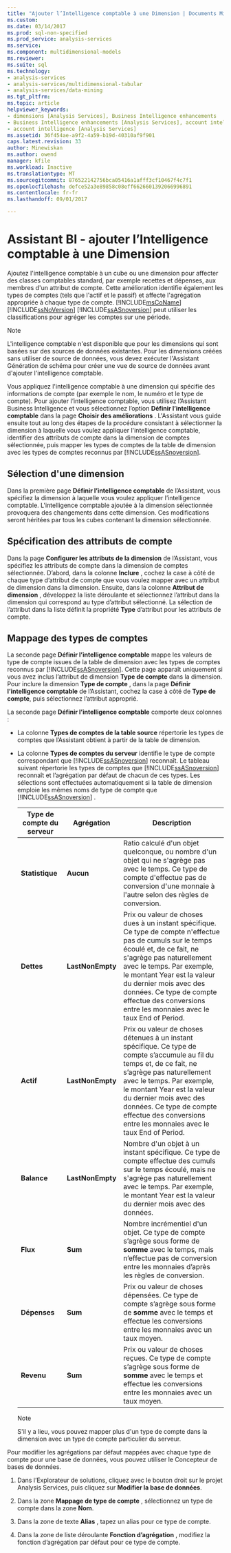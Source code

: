 ```yaml
---
title: "Ajouter l’Intelligence comptable à une Dimension | Documents Microsoft"
ms.custom: 
ms.date: 03/14/2017
ms.prod: sql-non-specified
ms.prod_service: analysis-services
ms.service: 
ms.component: multidimensional-models
ms.reviewer: 
ms.suite: sql
ms.technology:
- analysis-services
- analysis-services/multidimensional-tabular
- analysis-services/data-mining
ms.tgt_pltfrm: 
ms.topic: article
helpviewer_keywords:
- dimensions [Analysis Services], Business Intelligence enhancements
- Business Intelligence enhancements [Analysis Services], account intelligence
- account intelligence [Analysis Services]
ms.assetid: 36f454ae-a9f2-4a59-b19d-40310af9f901
caps.latest.revision: 33
author: Minewiskan
ms.author: owend
manager: kfile
ms.workload: Inactive
ms.translationtype: MT
ms.sourcegitcommit: 876522142756bca05416a1afff3cf10467f4c7f1
ms.openlocfilehash: defce52a3e89858c08eff6626601392066996891
ms.contentlocale: fr-fr
ms.lasthandoff: 09/01/2017

---
```

# <a name="bi-wizard---add-account-intelligence-to-a-dimension"></a>Assistant BI - ajouter l’Intelligence comptable à une Dimension
  Ajoutez l'intelligence comptable à un cube ou une dimension pour affecter des classes comptables standard, par exemple recettes et dépenses, aux membres d'un attribut de compte. Cette amélioration identifie également les types de comptes (tels que l'actif et le passif) et affecte l'agrégation appropriée à chaque type de compte. [!INCLUDE[msCoName](../../includes/msconame-md.md)] [!INCLUDE[ssNoVersion](../../includes/ssnoversion-md.md)] [!INCLUDE[ssASnoversion](../../includes/ssasnoversion-md.md)] peut utiliser les classifications pour agréger les comptes sur une période.  
  
> [!NOTE]  
>  L'intelligence comptable n'est disponible que pour les dimensions qui sont basées sur des sources de données existantes. Pour les dimensions créées sans utiliser de source de données, vous devez exécuter l'Assistant Génération de schéma pour créer une vue de source de données avant d'ajouter l'intelligence comptable.  
  
 Vous appliquez l'intelligence comptable à une dimension qui spécifie des informations de compte (par exemple le nom, le numéro et le type de compte). Pour ajouter l’intelligence comptable, vous utilisez l’Assistant Business Intelligence et vous sélectionnez l’option **Définir l’intelligence comptable** dans la page **Choisir des améliorations** . L'Assistant vous guide ensuite tout au long des étapes de la procédure consistant à sélectionner la dimension à laquelle vous voulez appliquer l'intelligence comptable, identifier des attributs de compte dans la dimension de comptes sélectionnée, puis mapper les types de comptes de la table de dimension avec les types de comptes reconnus par [!INCLUDE[ssASnoversion](../../includes/ssasnoversion-md.md)].  
  
## <a name="selecting-a-dimension"></a>Sélection d'une dimension  
 Dans la première page **Définir l’intelligence comptable** de l’Assistant, vous spécifiez la dimension à laquelle vous voulez appliquer l’intelligence comptable. L'intelligence comptable ajoutée à la dimension sélectionnée provoquera des changements dans cette dimension. Ces modifications seront héritées par tous les cubes contenant la dimension sélectionnée.  
  
## <a name="specifying-account-attributes"></a>Spécification des attributs de compte  
 Dans la page **Configurer les attributs de la dimension** de l’Assistant, vous spécifiez les attributs de compte dans la dimension de comptes sélectionnée. D’abord, dans la colonne **Inclure** , cochez la case à côté de chaque type d’attribut de compte que vous voulez mapper avec un attribut de dimension dans la dimension. Ensuite, dans la colonne **Attribut de dimension** , développez la liste déroulante et sélectionnez l’attribut dans la dimension qui correspond au type d’attribut sélectionné. La sélection de l’attribut dans la liste définit la propriété **Type** d’attribut pour les attributs de compte.  
  
## <a name="mapping-account-types"></a>Mappage des types de comptes  
 La seconde page **Définir l’intelligence comptable** mappe les valeurs de type de compte issues de la table de dimension avec les types de comptes reconnus par [!INCLUDE[ssASnoversion](../../includes/ssasnoversion-md.md)]. Cette page apparaît uniquement si vous avez inclus l’attribut de dimension **Type de compte** dans la dimension. Pour inclure la dimension **Type de compte** , dans la page **Définir l’intelligence comptable** de l’Assistant, cochez la case à côté de **Type de compte**, puis sélectionnez l’attribut approprié.  
  
 La seconde page **Définir l’intelligence comptable** comporte deux colonnes :  
  
-   La colonne **Types de comptes de la table source** répertorie les types de comptes que l’Assistant obtient à partir de la table de dimension.  
  
-   La colonne **Types de comptes du serveur** identifie le type de compte correspondant que [!INCLUDE[ssASnoversion](../../includes/ssasnoversion-md.md)] reconnaît. Le tableau suivant répertorie les types de comptes que [!INCLUDE[ssASnoversion](../../includes/ssasnoversion-md.md)] reconnaît et l’agrégation par défaut de chacun de ces types. Les sélections sont effectuées automatiquement si la table de dimension emploie les mêmes noms de type de compte que [!INCLUDE[ssASnoversion](../../includes/ssasnoversion-md.md)] .  
  
    |Type de compte du serveur|Agrégation|Description|  
    |-------------------------|-----------------|-----------------|  
    |**Statistique**|**Aucun**|Ratio calculé d'un objet quelconque, ou nombre d'un objet qui ne s'agrège pas avec le temps. Ce type de compte d'effectue pas de conversion d'une monnaie à l'autre selon des règles de conversion.|  
    |**Dettes**|**LastNonEmpty**|Prix ou valeur de choses dues à un instant spécifique. Ce type de compte n'effectue pas de cumuls sur le temps écoulé et, de ce fait, ne s'agrège pas naturellement avec le temps. Par exemple, le montant Year est la valeur du dernier mois avec des données. Ce type de compte effectue des conversions entre les monnaies avec le taux End of Period.|  
    |**Actif**|**LastNonEmpty**|Prix ou valeur de choses détenues à un instant spécifique. Ce type de compte s’accumule au fil du temps et, de ce fait, ne s’agrège pas naturellement avec le temps. Par exemple, le montant Year est la valeur du dernier mois avec des données. Ce type de compte effectue des conversions entre les monnaies avec le taux End of Period.|  
    |**Balance**|**LastNonEmpty**|Nombre d'un objet à un instant spécifique. Ce type de compte effectue des cumuls sur le temps écoulé, mais ne s'agrège pas naturellement avec le temps. Par exemple, le montant Year est la valeur du dernier mois avec des données.|  
    |**Flux**|**Sum**|Nombre incrémentiel d'un objet. Ce type de compte s’agrège sous forme de **somme** avec le temps, mais n’effectue pas de conversion entre les monnaies d’après les règles de conversion.|  
    |**Dépenses**|**Sum**|Prix ou valeur de choses dépensées. Ce type de compte s’agrège sous forme de **somme** avec le temps et effectue les conversions entre les monnaies avec un taux moyen.|  
    |**Revenu**|**Sum**|Prix ou valeur de choses reçues. Ce type de compte s’agrège sous forme de **somme** avec le temps et effectue les conversions entre les monnaies avec un taux moyen.|  
  
    > [!NOTE]  
    >  S'il y a lieu, vous pouvez mapper plus d'un type de compte dans la dimension avec un type de compte particulier du serveur.  
  
 Pour modifier les agrégations par défaut mappées avec chaque type de compte pour une base de données, vous pouvez utiliser le Concepteur de bases de données.  
  
1.  Dans l’Explorateur de solutions, cliquez avec le bouton droit sur le projet Analysis Services, puis cliquez sur **Modifier la base de données**.  
  
2.  Dans la zone **Mappage de type de compte** , sélectionnez un type de compte dans la zone **Nom**.  
  
3.  Dans la zone de texte **Alias** , tapez un alias pour ce type de compte.  
  
4.  Dans la zone de liste déroulante **Fonction d’agrégation** , modifiez la fonction d’agrégation par défaut pour ce type de compte.  
  
  

